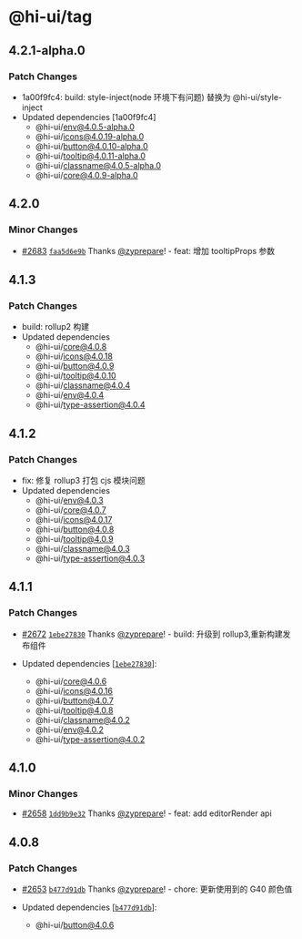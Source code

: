 # @hi-ui/tag

## 4.2.1-alpha.0

### Patch Changes

- 1a00f9fc4: build: style-inject(node 环境下有问题) 替换为 @hi-ui/style-inject
- Updated dependencies [1a00f9fc4]
  - @hi-ui/env@4.0.5-alpha.0
  - @hi-ui/icons@4.0.19-alpha.0
  - @hi-ui/button@4.0.10-alpha.0
  - @hi-ui/tooltip@4.0.11-alpha.0
  - @hi-ui/classname@4.0.5-alpha.0
  - @hi-ui/core@4.0.9-alpha.0

## 4.2.0

### Minor Changes

- [#2683](https://github.com/XiaoMi/hiui/pull/2683) [`faa5d6e9b`](https://github.com/XiaoMi/hiui/commit/faa5d6e9b28278d0e53ff9c2c00b63909a39c8c0) Thanks [@zyprepare](https://github.com/zyprepare)! - feat: 增加 tooltipProps 参数

## 4.1.3

### Patch Changes

- build: rollup2 构建
- Updated dependencies
  - @hi-ui/core@4.0.8
  - @hi-ui/icons@4.0.18
  - @hi-ui/button@4.0.9
  - @hi-ui/tooltip@4.0.10
  - @hi-ui/classname@4.0.4
  - @hi-ui/env@4.0.4
  - @hi-ui/type-assertion@4.0.4

## 4.1.2

### Patch Changes

- fix: 修复 rollup3 打包 cjs 模块问题
- Updated dependencies
  - @hi-ui/env@4.0.3
  - @hi-ui/core@4.0.7
  - @hi-ui/icons@4.0.17
  - @hi-ui/button@4.0.8
  - @hi-ui/tooltip@4.0.9
  - @hi-ui/classname@4.0.3
  - @hi-ui/type-assertion@4.0.3

## 4.1.1

### Patch Changes

- [#2672](https://github.com/XiaoMi/hiui/pull/2672) [`1ebe27830`](https://github.com/XiaoMi/hiui/commit/1ebe2783098b3a8cd980bd10076d67635463800e) Thanks [@zyprepare](https://github.com/zyprepare)! - build: 升级到 rollup3,重新构建发布组件

- Updated dependencies [[`1ebe27830`](https://github.com/XiaoMi/hiui/commit/1ebe2783098b3a8cd980bd10076d67635463800e)]:
  - @hi-ui/core@4.0.6
  - @hi-ui/icons@4.0.16
  - @hi-ui/button@4.0.7
  - @hi-ui/tooltip@4.0.8
  - @hi-ui/classname@4.0.2
  - @hi-ui/env@4.0.2
  - @hi-ui/type-assertion@4.0.2

## 4.1.0

### Minor Changes

- [#2658](https://github.com/XiaoMi/hiui/pull/2658) [`1dd9b9e32`](https://github.com/XiaoMi/hiui/commit/1dd9b9e3298966ecf9ebd913f23deb7e088bce4a) Thanks [@zyprepare](https://github.com/zyprepare)! - feat: add editorRender api

## 4.0.8

### Patch Changes

- [#2653](https://github.com/XiaoMi/hiui/pull/2653) [`b477d91db`](https://github.com/XiaoMi/hiui/commit/b477d91db15bbc92c8712a9a771af5b332779315) Thanks [@zyprepare](https://github.com/zyprepare)! - chore: 更新使用到的 G40 颜色值

- Updated dependencies [[`b477d91db`](https://github.com/XiaoMi/hiui/commit/b477d91db15bbc92c8712a9a771af5b332779315)]:
  - @hi-ui/button@4.0.6
